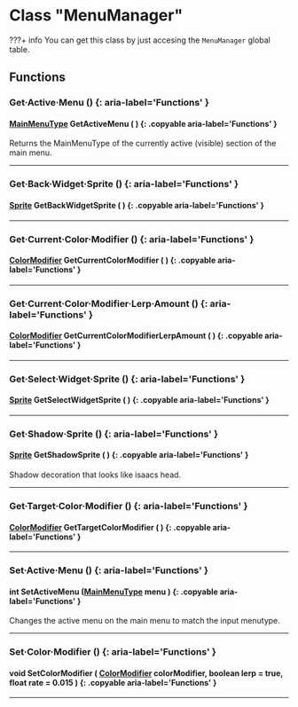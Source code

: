 # Class "MenuManager"

???+ info
    You can get this class by just accesing the `MenuManager` global table.
        
## Functions

### Get·Active·Menu () {: aria-label='Functions' }
#### [MainMenuType](../enums/MainMenuType.md) GetActiveMenu ( ) {: .copyable aria-label='Functions' }
Returns the MainMenuType of the currently active (visible) section of the main menu.
___
### Get·Back·Widget·Sprite () {: aria-label='Functions' }
#### [Sprite](../Sprite.md) GetBackWidgetSprite ( ) {: .copyable aria-label='Functions' }

___
### Get·Current·Color·Modifier () {: aria-label='Functions' }
#### [ColorModifier](../ColorModifier.md) GetCurrentColorModifier ( ) {: .copyable aria-label='Functions' }

___
### Get·Current·Color·Modifier·Lerp·Amount () {: aria-label='Functions' }
#### [ColorModifier](../ColorModifier.md) GetCurrentColorModifierLerpAmount ( ) {: .copyable aria-label='Functions' }

___
### Get·Select·Widget·Sprite () {: aria-label='Functions' }
#### [Sprite](../Sprite.md) GetSelectWidgetSprite ( ) {: .copyable aria-label='Functions' }

___
### Get·Shadow·Sprite () {: aria-label='Functions' }
#### [Sprite](../Sprite.md) GetShadowSprite ( ) {: .copyable aria-label='Functions' }
Shadow decoration that looks like isaacs head.
___
### Get·Target·Color·Modifier () {: aria-label='Functions' }
#### [ColorModifier](../ColorModifier.md) GetTargetColorModifier ( ) {: .copyable aria-label='Functions' }

___
### Set·Active·Menu () {: aria-label='Functions' }
#### int SetActiveMenu ([MainMenuType](../enums/MainMenuType.md) menu ) {: .copyable aria-label='Functions' }
Changes the active menu on the main menu to match the input menutype.
___
### Set·Color·Modifier () {: aria-label='Functions' }
#### void SetColorModifier ( [ColorModifier](../ColorModifier.md) colorModifier, boolean lerp = true, float rate = 0.015 ) {: .copyable aria-label='Functions' }

___
